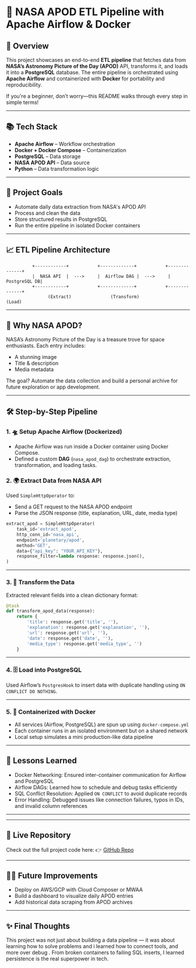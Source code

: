 # 🚀 NASA APOD ETL Pipeline with Apache Airflow & Docker

## 🌌 Overview

This project showcases an end-to-end **ETL pipeline** that fetches data from **NASA’s Astronomy Picture of the Day (APOD)** API, transforms it, and loads it into a **PostgreSQL** database. The entire pipeline is orchestrated using **Apache Airflow** and containerized with **Docker** for portability and reproducibility.

If you're a beginner, don’t worry—this README walks through every step in simple terms!

---

## 📚 Tech Stack

* **Apache Airflow** – Workflow orchestration
* **Docker + Docker Compose** – Containerization
* **PostgreSQL** – Data storage
* **NASA APOD API** – Data source
* **Python** – Data transformation logic

---

## 🎯 Project Goals

* Automate daily data extraction from NASA's APOD API
* Process and clean the data
* Store structured results in PostgreSQL
* Run the entire pipeline in isolated Docker containers

---

## 📈 ETL Pipeline Architecture

```text
          +------------+           +-------------+           +--------------+
          |  NASA API  |  --->     |  Airflow DAG |  --->     | PostgreSQL DB|
          +------------+           +-------------+           +--------------+
                (Extract)               (Transform)                (Load)
```

---

## 🧠 Why NASA APOD?

NASA’s Astronomy Picture of the Day is a treasure trove for space enthusiasts. Each entry includes:

* A stunning image
* Title & description
* Media metadata

The goal? Automate the data collection and build a personal archive for future exploration or app development.

---

## 🛠️ Step-by-Step Pipeline

### 1. 🛸 Setup Apache Airflow (Dockerized)

* Apache Airflow was run inside a Docker container using Docker Compose.
* Defined a custom **DAG** (`nasa_apod_dag`) to orchestrate extraction, transformation, and loading tasks.

### 2. 🌍 Extract Data from NASA API

Used `SimpleHttpOperator` to:

* Send a GET request to the NASA APOD endpoint
* Parse the JSON response (title, explanation, URL, date, media type)

```python
extract_apod = SimpleHttpOperator(
    task_id='extract_apod',
    http_conn_id='nasa_api',
    endpoint='planetary/apod',
    method='GET',
    data={"api_key": "YOUR_API_KEY"},
    response_filter=lambda response: response.json(),
)
```

---

### 3. 🔧 Transform the Data

Extracted relevant fields into a clean dictionary format:

```python
@task
def transform_apod_data(response):
    return {
        'title': response.get('title', ''),
        'explanation': response.get('explanation', ''),
        'url': response.get('url', ''),
        'date': response.get('date', ''),
        'media_type': response.get('media_type', '')
    }
```

---

### 4. 🗄️ Load into PostgreSQL

Used Airflow’s `PostgresHook` to insert data with duplicate handling using `ON CONFLICT DO NOTHING`.

---

### 5. 🐳 Containerized with Docker

* All services (Airflow, PostgreSQL) are spun up using `docker-compose.yml`
* Each container runs in an isolated environment but on a shared network
* Local setup simulates a mini production-like data pipeline

---

## 🧪 Lessons Learned

* Docker Networking: Ensured inter-container communication for Airflow and PostgreSQL
* Airflow DAGs: Learned how to schedule and debug tasks efficiently
* SQL Conflict Resolution: Applied `ON CONFLICT` to avoid duplicate records
* Error Handling: Debugged issues like connection failures, typos in IDs, and invalid column references

---



---

## 🔗 Live Repository

Check out the full project code here:
👉 [GitHub Repo](https://github.com/srujank18/etl-nasa-airflow.git)

---

## 👨‍💻 Future Improvements

* Deploy on AWS/GCP with Cloud Composer or MWAA
* Build a dashboard to visualize daily APOD entries
* Add historical data scraping from APOD archives

---

## ✨ Final Thoughts

This project was not just about building a data pipeline — it was about learning how to solve problems and  i learned  how to  connect tools, and more over  debug . From broken containers to failing SQL inserts, I learned persistence is the real superpower in tech.




